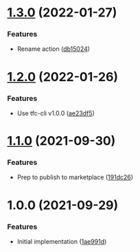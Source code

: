 # [1.3.0](https://github.com/cbsinteractive/create-tfc-workspace-variable-action/compare/1.2.0...1.3.0) (2022-01-27)


### Features

* Rename action ([db15024](https://github.com/cbsinteractive/create-tfc-workspace-variable-action/commit/db15024129383df85ecbff7f5f243cce3869ac81))

# [1.2.0](https://github.com/cbsinteractive/create-tfc-workspace-variable-action/compare/1.1.0...1.2.0) (2022-01-26)


### Features

* Use tfc-cli v1.0.0 ([ae23df5](https://github.com/cbsinteractive/create-tfc-workspace-variable-action/commit/ae23df55c51afcc9c107427e4f8c11b4739e7684))

# [1.1.0](https://github.com/cbsinteractive/create-tfc-workspace-variable-action/compare/1.0.0...1.1.0) (2021-09-30)


### Features

* Prep to publish to marketplace ([191dc26](https://github.com/cbsinteractive/create-tfc-workspace-variable-action/commit/191dc2656e6cda63f0b07fd49e444beac2e68c78))

# 1.0.0 (2021-09-29)


### Features

* Initial implementation ([1ae991d](https://github.com/cbsinteractive/create-tfc-workspace-variable-action/commit/1ae991d1149ce703883ddf91108794fc7551262d))
